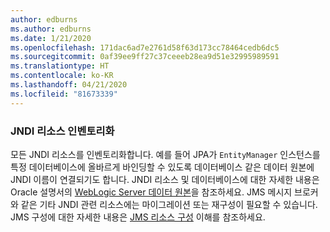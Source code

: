 ```yaml
---
author: edburns
ms.author: edburns
ms.date: 1/21/2020
ms.openlocfilehash: 171dac6ad7e2761d58f63d173cc78464cedb6dc5
ms.sourcegitcommit: 0af39ee9ff27c37ceeeb28ea9d51e32995989591
ms.translationtype: HT
ms.contentlocale: ko-KR
ms.lasthandoff: 04/21/2020
ms.locfileid: "81673339"
---
```

### <a name="inventory-jndi-resources"></a>JNDI 리소스 인벤토리화

모든 JNDI 리소스를 인벤토리화합니다. 예를 들어 JPA가 `EntityManager` 인스턴스를 특정 데이터베이스에 올바르게 바인딩할 수 있도록 데이터베이스 같은 데이터 원본에 JNDI 이름이 연결되기도 합니다. JNDI 리소스 및 데이터베이스에 대한 자세한 내용은 Oracle 설명서의 [WebLogic Server 데이터 원본](https://docs.oracle.com/en/middleware/fusion-middleware/weblogic-server/12.2.1.4/intro/jdbc.html)을 참조하세요. JMS 메시지 브로커와 같은 기타 JNDI 관련 리소스에는 마이그레이션 또는 재구성이 필요할 수 있습니다. JMS 구성에 대한 자세한 내용은 [JMS 리소스 구성](https://docs.oracle.com/en/middleware/fusion-middleware/weblogic-server/12.2.1.4/jmsad/overview.html) 이해를 참조하세요.
